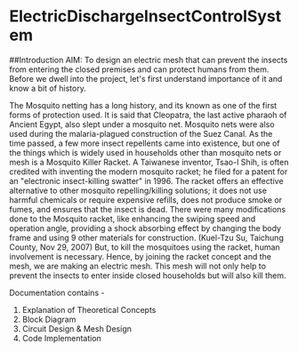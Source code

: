 # ElectricDischargeInsectControlSystem

##Introduction
AIM: To design an electric mesh that can prevent the insects from entering the closed premises and can protect humans from them. Before we dwell into the project, let's first understand importance of it and know a bit of history.

The Mosquito netting has a long history, and its known as one of the first forms of protection used. It is said that Cleopatra, the last active pharaoh of Ancient Egypt, also slept under a mosquito net. Mosquito nets were also used during the malaria-plagued construction of the Suez Canal. As the time passed, a few more insect repellents came into existence, but one of the things which is widely used in households other than mosquito nets or mesh is a Mosquito Killer Racket. A Taiwanese
inventor, Tsao-I Shih, is often credited with inventing the modern mosquito racket; he filed for a patent for an "electronic insect-killing swatter" in 1996. The racket offers an effective alternative to other mosquito repelling/killing solutions; it does not use harmful chemicals or require expensive refills, does not produce smoke or fumes, and ensures that the insect is dead. There were many modifications done to the Mosquito racket, like enhancing the swiping speed and operation angle, providing a shock absorbing effect by changing the body frame and using 9 other materials for construction. (Kuel-Tzu Su, Taichung County, Nov 29, 2007)
But, to kill the mosquitoes using the racket, human involvement is necessary. Hence, by joining the racket concept and the mesh, we are making an electric mesh. This mesh will not only help to prevent the insects to enter inside closed households but will also kill them.

Documentation contains - 
1. Explanation of Theoretical Concepts
2. Block Diagram
3. Circuit Design & Mesh Design
4. Code Implementation
